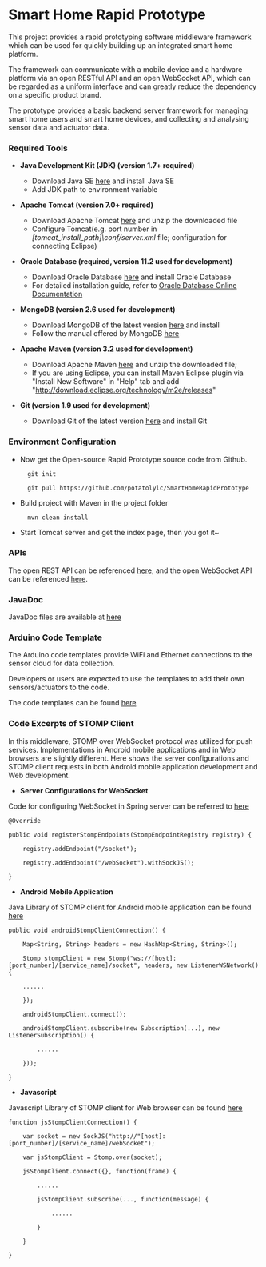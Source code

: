 # Smart Home Rapid Prototype

This project provides a rapid prototyping software middleware framework which can be used for quickly building up an integrated smart home platform. 

The framework can communicate with a mobile device and a hardware platform via an open RESTful API and an open WebSocket API, which can be regarded as a uniform interface and can greatly reduce the dependency on a specific product brand.

The prototype provides a basic backend server framework for managing smart home users and smart home devices, and collecting and analysing sensor data and actuator data. 



### Required Tools
+ **Java Development Kit (JDK) (version 1.7+ required)**
	* Download Java SE [here](http://www.oracle.com/technetwork/java/javase/downloads/index.html) and install Java SE
	* Add JDK path to environment variable 

+ **Apache Tomcat (version 7.0+ required)**
	* Download Apache Tomcat [here](http://tomcat.apache.org) and unzip the downloaded file
	* Configure Tomcat(e.g. port number in _[tomcat_install_path]\conf/server.xml_ file; configuration for connecting Eclipse)

+ **Oracle Database (required, version 11.2 used for development)**
	* Download Oracle Database [here](http://www.oracle.com/technetwork/database/database-technologies/express-edition/downloads/index.html) and install Oracle Database
	* For detailed installation guide, refer to [Oracle Database Online Documentation](https://docs.oracle.com/cd/E11882_01/nav/portal_11.htm)

+ **MongoDB (version 2.6 used for development)**
	* Download MongoDB of the latest version [here](https://www.mongodb.org/downloads) and install
	* Follow the manual offered by MongoDB [here](http://docs.mongodb.org/manual)

+ **Apache Maven (version 3.2 used for development)**
	* Download Apache Maven [here](https://maven.apache.org) and unzip the downloaded file; 
	* If you are using Eclipse, you can install Maven Eclipse plugin via "Install New Software" in "Help" tab and add "http://download.eclipse.org/technology/m2e/releases"

+ **Git (version 1.9 used for development)**
	* Download Git of the latest version [here](http://git-scm.com/downloads) and install Git



### Environment Configuration

+ Now get the Open-source Rapid Prototype source code from Github.

		git init

		git pull https://github.com/potatolylc/SmartHomeRapidPrototype

+ Build project with Maven in the project folder

		mvn clean install

+ Start Tomcat server and get the index page, then you got it~



### APIs
The open REST API can be referenced [here](https://github.com/potatolylc/SmartHomeRapidPrototype/wiki/Smart-Home-Rapid-Prototype-RESTful-API), and the open WebSocket API can be referenced [here](https://github.com/potatolylc/SmartHomeRapidPrototype/wiki/Smart-Home-Rapid-Prototype-WebSocket-API).



### JavaDoc
JavaDoc files are available at [here](http://potatolylc.github.io/SmarthomeRapidPrototype/doc/index.html)



### Arduino Code Template
The Arduino code templates provide WiFi and Ethernet connections to the sensor cloud for data collection. 

Developers or users are expected to use the templates to add their own sensors/actuators to the code.

The code templates can be found [here](https://github.com/potatolylc/SmartHomeArduinoTemplates)



### Code Excerpts of STOMP Client
In this middleware, STOMP over WebSocket protocol was utilized for push services. Implementations in Android mobile applications and in Web browsers are slightly different. Here shows the server configurations and STOMP client requests in both Android mobile application development and Web development.

+ **Server Configurations for WebSocket**

Code for configuring WebSocket in Spring server can be referred to [here](https://github.com/potatolylc/SmartHomeRapidPrototype/blob/master/src/main/java/ioedata/socket/config/SocketConfig.java)

	@Override

	public void registerStompEndpoints(StompEndpointRegistry registry) {

		registry.addEndpoint("/socket");

		registry.addEndpoint("/webSocket").withSockJS();

	}

+ **Android Mobile Application**

Java Library of STOMP client for Android mobile application can be found [here](https://github.com/potatolylc)

	public void androidStompClientConnection() {
	
		Map<String, String> headers = new HashMap<String, String>();

		Stomp stompClient = new Stomp("ws://[host]:[port_number]/[service_name]/socket", headers, new ListenerWSNetwork() {

		......

		});
		
		androidStompClient.connect();

		androidStompClient.subscribe(new Subscription(...), new ListenerSubscription() {

			......

		}));

	}	

+ **Javascript**

Javascript Library of STOMP client for Web browser can be found [here](https://github.com/potatolylc)

	function jsStompClientConnection() {

		var socket = new SockJS("http://"[host]:[port_number]/[service_name]/webSocket");

		var jsStompClient = Stomp.over(socket);

		jsStompClient.connect({}, function(frame) {

			......

			jsStompClient.subscribe(..., function(message) {

				......

			}

		}

	}
